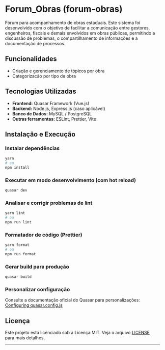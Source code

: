 # Forum\_Obras (forum-obras)

Fórum para acompanhamento de obras estaduais. Este sistema foi desenvolvido com o objetivo de facilitar a comunicação entre gestores, engenheiros, fiscais e demais envolvidos em obras públicas, permitindo a discussão de problemas, o compartilhamento de informações e a documentação de processos.

##  Funcionalidades

* Criação e gerenciamento de tópicos por obra
* Categorizacão por tipo de obra

##  Tecnologias Utilizadas

* **Frontend:** Quasar Framework (Vue.js)
* **Backend:** Node.js, Express.js (caso aplicável)
* **Banco de Dados:** MySQL / PostgreSQL
* **Outras ferramentas:** ESLint, Prettier, Vite

##  Instalação e Execução

### Instalar dependências

```bash
yarn
# ou
npm install
```

### Executar em modo desenvolvimento (com hot reload)

```bash
quasar dev
```

### Analisar e corrigir problemas de lint

```bash
yarn lint
# ou
npm run lint
```

### Formatador de código (Prettier)

```bash
yarn format
# ou
npm run format
```

### Gerar build para produção

```bash
quasar build
```

### Personalizar configuração

Consulte a documentação oficial do Quasar para personalizações:
[Configuring quasar.config.js](https://v2.quasar.dev/quasar-cli-vite/quasar-config-js)

##  Licença

Este projeto está licenciado sob a Licença MIT. Veja o arquivo [LICENSE](LICENSE) para mais detalhes.

---


